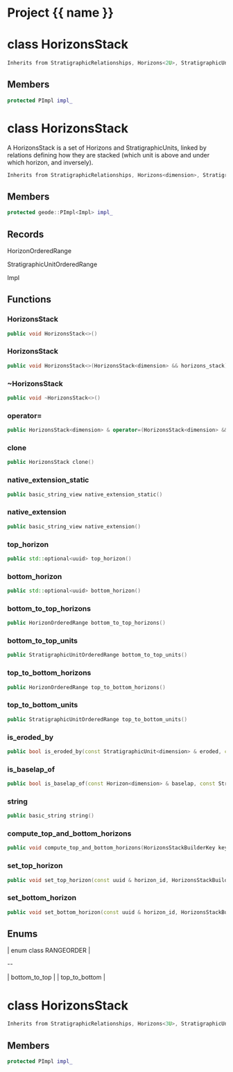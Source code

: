 <script setup>
import {useRoute} from 'vitepress'
const {path} = useRoute()
const tokens = path.split('/')
const words = tokens[2].split('-');
for (let i = 0; i < words.length; i++) {
    words[i] = words[i].charAt(0).toUpperCase() + words[i].slice(1);
    words[i] = words[i].replace('geode', 'Geode')
}
const name = words.join('-');
</script>
# Project {{ name }}

# class HorizonsStack


```cpp
Inherits from StratigraphicRelationships, Horizons<2U>, StratigraphicUnits<2U>, Identifier
```



## Members

```cpp
protected PImpl impl_

```



# class HorizonsStack


 A HorizonsStack is a set of Horizons and StratigraphicUnits, linked by relations defining how they are stacked (which unit is above and under which horizon, and inversely).



```cpp
Inherits from StratigraphicRelationships, Horizons<dimension>, StratigraphicUnits<dimension>, Identifier
```



## Members

```cpp
protected geode::PImpl<Impl> impl_

```



## Records

HorizonOrderedRange

StratigraphicUnitOrderedRange

Impl



## Functions

### HorizonsStack

```cpp
public void HorizonsStack<>()
```


### HorizonsStack

```cpp
public void HorizonsStack<>(HorizonsStack<dimension> && horizons_stack)
```


### ~HorizonsStack

```cpp
public void ~HorizonsStack<>()
```


### operator=

```cpp
public HorizonsStack<dimension> & operator=(HorizonsStack<dimension> && other)
```


### clone

```cpp
public HorizonsStack clone()
```


### native_extension_static

```cpp
public basic_string_view native_extension_static()
```


### native_extension

```cpp
public basic_string_view native_extension()
```


### top_horizon

```cpp
public std::optional<uuid> top_horizon()
```


### bottom_horizon

```cpp
public std::optional<uuid> bottom_horizon()
```


### bottom_to_top_horizons

```cpp
public HorizonOrderedRange bottom_to_top_horizons()
```


### bottom_to_top_units

```cpp
public StratigraphicUnitOrderedRange bottom_to_top_units()
```


### top_to_bottom_horizons

```cpp
public HorizonOrderedRange top_to_bottom_horizons()
```


### top_to_bottom_units

```cpp
public StratigraphicUnitOrderedRange top_to_bottom_units()
```


### is_eroded_by

```cpp
public bool is_eroded_by(const StratigraphicUnit<dimension> & eroded, const Horizon<dimension> & erosion)
```


### is_baselap_of

```cpp
public bool is_baselap_of(const Horizon<dimension> & baselap, const StratigraphicUnit<dimension> & baselap_top)
```


### string

```cpp
public basic_string string()
```


### compute_top_and_bottom_horizons

```cpp
public void compute_top_and_bottom_horizons(HorizonsStackBuilderKey key)
```


### set_top_horizon

```cpp
public void set_top_horizon(const uuid & horizon_id, HorizonsStackBuilderKey key)
```


### set_bottom_horizon

```cpp
public void set_bottom_horizon(const uuid & horizon_id, HorizonsStackBuilderKey key)
```




## Enums

| enum class RANGEORDER |

--

| bottom_to_top |
| top_to_bottom |





# class HorizonsStack


```cpp
Inherits from StratigraphicRelationships, Horizons<3U>, StratigraphicUnits<3U>, Identifier
```



## Members

```cpp
protected PImpl impl_

```



